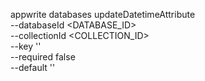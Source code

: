 appwrite databases updateDatetimeAttribute \
        --databaseId <DATABASE_ID> \
        --collectionId <COLLECTION_ID> \
        --key '' \
        --required false \
        --default ''
